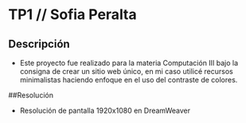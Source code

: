 # TP1 // Sofia Peralta

## Descripción

- Este proyecto fue realizado para la materia Computación III bajo la consigna de crear un sitio web único, en mi caso utilicé recursos minimalistas haciendo enfoque en el uso del contraste de colores.

##Resolución

- Resolución de pantalla 1920x1080 en DreamWeaver

